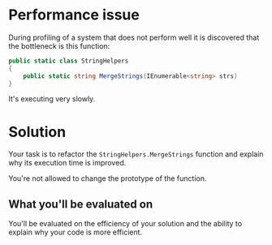 # Performance issue

During profiling of a system that does not perform well it is discovered that the bottleneck is this function:

```csharp
public static class StringHelpers
{
	public static string MergeStrings(IEnumerable<string> strs)
}
```

It's executing very slowly.

# Solution

Your task is to refactor the `StringHelpers.MergeStrings` function and explain why its execution time is improved.

You're not allowed to change the prototype of the function.

## What you'll be evaluated on

You'll be evaluated on the efficiency of your solution and the ability to explain why your code is more efficient.
